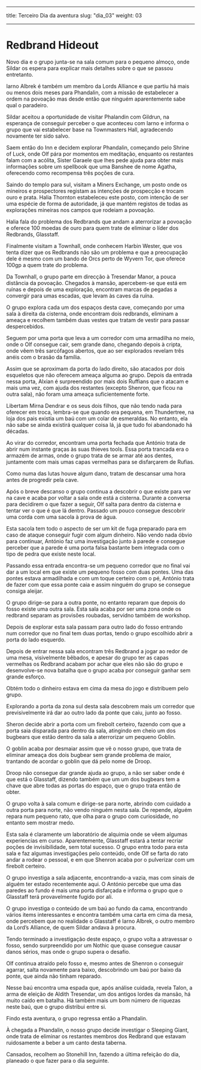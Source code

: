 
---

title: Terceiro Dia da aventura
slug: "dia_03"
weight: 03

---

# Redbrand Hideout

Novo dia e o grupo junta-se na sala comum para o pequeno almoço, onde Sildar os espera para explicar mais detalhes sobre o que se passou entretanto.

Iarno Albrek é também um membro da Lords Alliance e que partiu há mais ou menos dois meses para Phandalin, com a missão de estabelecer a ordem na povoação mas desde então que ninguém aparentemente sabe qual o paradeiro. 

Sildar aceitou a oportunidade de visitar Phalandin com Gildrun, na esperança de conseguir perceber o que aconteceu com Iarno e informa o grupo que vai estabelecer base na Townmasters Hall, agradecendo novamente ter sido salvo.

Saem então do Inn e decidem explorar Phandalin, começando pelo Shrine of Luck, onde Olf pára por momentos em meditação, enquanto os restantes falam com a acólita, Sister Garaele que lhes pede ajuda para obter mais informações sobre um spellbook que uma Banshee de nome Agatha, oferecendo como recompensa três poções de cura.

Saindo do templo para sul, visitam a Miners Exchange, um posto onde os mineiros e prospectores registam as intenções de prospecção e trocam ouro e prata. Halia Thornton estabeleceu este posto, com intenção de ser uma espécie de forma de autoridade, já que mantém registos de todas as explorações mineiras nos campos que rodeiam a povoação.

Halia fala do problema dos Redbrands que andam a aterrorizar a povoação e oferece 100 moedas de ouro para quem trate de eliminar o líder dos Redbrands, Glasstaff.

Finalmente visitam a Townhall, onde conhecem Harbin Wester, que vos tenta dizer que os Redbrands não são um problema e que a preocupação dele é mesmo com um bando de Orcs perto de Wyvern Tor, que oferece 100gp a quem trate do problema.

Da Townhall, o grupo parte em direcção à Tresendar Manor, a pouca distância da povoação. Chegados à mansão, apercebem-se que está em ruínas e depois de uma exploração, encontram marcas de pegadas a convergir para umas escadas, que levam às caves da ruína.

O grupo explora cada um dos espaços desta cave, começando por uma sala à direita da cisterna, onde encontram dois redbrands, eliminam a ameaça e recolhem também duas vestes que tratam de vestir para passar despercebidos.

Seguem por uma porta que leva a um corredor com uma armadilha no meio, onde o Olf consegue cair, sem grande dano, chegando depois à cripta, onde vêem três sarcófagos abertos, que ao ser explorados revelam três anéis com o brasão da família.

Assim que se aproximam da porta do lado direito, são atacados por dois esqueletos que não oferecem ameaça alguma ao grupo. Depois da entrada nessa porta, Alxian é surpreendido por mais dois Ruffians que o atacam e mais uma vez, com ajuda dos restantes (excepto Shenron, que ficou na outra sala), não foram uma ameaça suficientemente forte.

Libertam Mirna Dendrar e os seus dois filhos, que não tendo nada para oferecer em troca, lembra-se que quando era pequena, em Thundertree, na loja dos pais existia um baú com um colar de esmeraldas. No entanto, ela não sabe se ainda existirá qualquer coisa lá, já que tudo foi abandonado há décadas.

Ao virar do corredor, encontram uma porta fechada que António trata de abrir num instante graças às suas thieves tools. Essa porta trancada era o armazém de armas, onde o grupo trata de se armar até aos dentes, juntamente com mais umas capas vermelhas para se disfarçarem de Rufias.

Como numa das lutas houve algum dano, tratam de descansar uma hora antes de progredir pela cave.


Após o breve descanso o grupo continua a descobrir o que existe para ver na cave e acaba por voltar a sala onde está a cisterna. Durante a conversa para decidirem o que fazer a seguir, Olf salta para dentro da cisterna e tentar ver o que é que lá dentro. Passado um pouco consegue descobrir uma corda com uma sacola à prova de água. 

Esta sacola tem todo o aspecto de ser um kit de fuga preparado para em caso de ataque conseguir fugir com algum dinheiro. Não vendo nada óbvio para continuar, António faz uma investigação junto à parede e consegue perceber que a parede é uma porta falsa bastante bem integrada com o tipo de pedra que existe neste local.

Passando essa entrada encontra-se um pequeno corredor que no final vai dar a um local em que existe um pequeno fosso com duas pontes. Uma das pontes estava armadilhada e com um toque certeiro com o pé, António trata de fazer com que essa ponte caia e assim ninguém do grupo se consegue consiga aleijar.

O grupo dirige-se para a outra ponte, no entanto reparam que depois do fosso existe uma outra sala. Esta sala acaba por ser uma zona onde os redbrand separam as provisões roubadas, servidno também de workshop.

Depois de explorar esta sala passam para outro lado do fosso entrando num corredor que no final tem duas portas, tendo o grupo escolhido abrir a porta do lado esquerdo.

Depois de entrar nessa sala encontram três Redbrand a jogar ao redor de uma mesa, visivelmente bêbados, e apesar do grupo ter as capas vermelhas os Redbrand acabam por achar que eles não são do grupo e desenvolve-se nova batalha que o grupo acaba por conseguir ganhar sem grande esforço.

Obtém todo o dinheiro estava em cima da mesa do jogo e distribuem pelo grupo.

Explorando a porta da zona sul desta sala descobrem mais um corredor que previsivelmente irá dar ao outro lado da ponte que caiu, junto ao fosso.

Sheron decide abrir a porta com um firebolt certeiro, fazendo com que a porta saia disparada para dentro da sala, atingindo em cheio um dos bugbears que estão dentro da sala a aterrorizar um pequeno Goblin.

O goblin acaba por desmaiar assim que vê o nosso grupo, que trata de eliminar ameaça dos dois bugbear sem grande problema de maior, trantando de acordar o goblin que dá pelo nome de Droop.

Droop não consegue dar grande ajuda ao grupo, a não ser saber onde é que está o Glasstaff, dizendo também que um um dos bugbears tem a chave que abre todas as portas do espaço, que o grupo trata então de obter.

O grupo volta à sala comum e dirige-se para norte, abrindo com cuidado a outra porta para norte, não vendo ninguém nesta sala. De repende, alguém repara num pequeno rato, que olha para o grupo com curiosidade, no entanto sem mostrar medo.

Esta sala é claramente um laboratório de alquimia onde se vêem algumas experiencias em curso. Aparentemente, Glasstaff estará a tentar recriar poções de invisibilidade, sem total sucesso. 
O grupo entra todo para esta sala e faz algumas investigações pelo conteúdo, onde Olf se farta do rato andar a rodear o pessoal, e em que Shenron acaba por o pulverizar com um firebolt certeiro.

O grupo investiga a sala adjacente, encontrando-a vazia, mas com sinais de alguém ter estado recentemente aqui. O António percebe que uma das paredes ao fundo é mais uma porta disfarçada e informa o grupo que o Glasstaff terá provavelmente fugido por ali.

O grupo investiga o conteúdo de um baú ao fundo da cama, encontrando vários items interessantes e encontra também uma carta em cima da mesa, onde percebem que no realidade o Glasstaff é Iarno Albrek, o outro membro da Lord’s Alliance, de quem Sildar andava à procura.

Tendo terminado a investigação deste espaço, o grupo volta a atravessar o fosso, sendo surpreendido por um Nothic que quase consegue causar danos sérios, mas onde o grupo supera o desafio.

Olf continua atraído pelo fosso e, mesmo antes de Shenron o conseguir agarrar, salta novamente para baixo, descobrindo um baú por baixo da ponte, que ainda não tinham reparado.

Nesse baú encontra uma espada que, após análise cuidada, revela Talon, a arma de eleição de Aldith Tresendar, um dos antigos lordes da mansão, há muito caído em batalha. Há também mais um bom número de riquezas neste baú, que o grupo distribui entre si.

Findo esta aventura, o grupo regressa então a Phandalin.





À chegada a Phandalin, o nosso grupo decide investigar o Sleeping Giant, onde trata de eliminar os restantes membros dos Redbrand que estavam ruidosamente a beber a um canto desta taberna.

Cansados, recolhem ao Stonehill Inn, fazendo a última refeição do dia, planeado o que fazer para o dia seguinte.


